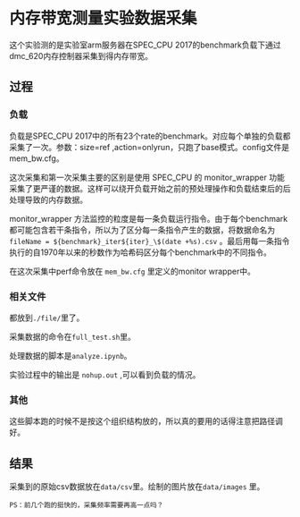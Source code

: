 # 内存带宽测量实验数据采集

这个实验测的是实验室arm服务器在SPEC_CPU 2017的benchmark负载下通过dmc_620内存控制器采集到得内存带宽。

## 过程

### 负载

负载是SPEC_CPU 2017中的所有23个rate的benchmark。对应每个单独的负载都采集了一次。参数：size=ref ,action=onlyrun，只跑了base模式。config文件是mem_bw.cfg。

这次采集和第一次采集主要的区别是使用 SPEC_CPU 的 monitor_wrapper 功能采集了更严谨的数据。这样可以绕开负载开始之前的预处理操作和负载结束后的后处理导致的内存数据。

monitor_wrapper 方法监控的粒度是每一条负载运行指令。由于每个benchmark都可能包含若干条指令，所以为了区分每一条指令产生的数据，将数据命名为 `fileName = ${benchmark}_iter${iter}_\$(date +%s).csv` 。最后用每一条指令执行的自1970年以来的秒数作为哈希码区分每个benchmark中的不同指令。

在这次采集中perf命令放在 `mem_bw.cfg` 里定义的monitor wrapper中。

### 相关文件

都放到`./file/`里了。

采集数据的命令在`full_test.sh`里。

处理数据的脚本是`analyze.ipynb`。

实验过程中的输出是 `nohup.out` ,可以看到负载的情况。

### 其他

这些脚本跑的时候不是按这个组织结构放的，所以真的要用的话得注意把路径调好。

## 结果

采集到的原始csv数据放在`data/csv`里。绘制的图片放在`data/images` 里。

	PS：前几个跑的挺快的，采集频率需要再高一点吗？